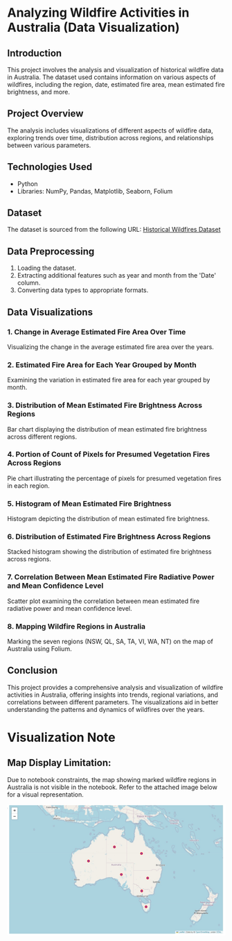 # Analyzing Wildfire Activities in Australia (Data Visualization)

## Introduction

This project involves the analysis and visualization of historical wildfire data in Australia. The dataset used contains information on various aspects of wildfires, including the region, date, estimated fire area, mean estimated fire brightness, and more.

## Project Overview

The analysis includes visualizations of different aspects of wildfire data, exploring trends over time, distribution across regions, and relationships between various parameters.

## Technologies Used

- Python
- Libraries: NumPy, Pandas, Matplotlib, Seaborn, Folium

## Dataset

The dataset is sourced from the following URL:
[Historical Wildfires Dataset](https://cf-courses-data.s3.us.cloud-object-storage.appdomain.cloud/IBMDeveloperSkillsNetwork-DV0101EN-SkillsNetwork/Data%20Files/Historical_Wildfires.csv)

## Data Preprocessing

1. Loading the dataset.
2. Extracting additional features such as year and month from the 'Date' column.
3. Converting data types to appropriate formats.

## Data Visualizations

### 1. Change in Average Estimated Fire Area Over Time

Visualizing the change in the average estimated fire area over the years.

### 2. Estimated Fire Area for Each Year Grouped by Month

Examining the variation in estimated fire area for each year grouped by month.

### 3. Distribution of Mean Estimated Fire Brightness Across Regions

Bar chart displaying the distribution of mean estimated fire brightness across different regions.

### 4. Portion of Count of Pixels for Presumed Vegetation Fires Across Regions

Pie chart illustrating the percentage of pixels for presumed vegetation fires in each region.

### 5. Histogram of Mean Estimated Fire Brightness

Histogram depicting the distribution of mean estimated fire brightness.

### 6. Distribution of Estimated Fire Brightness Across Regions

Stacked histogram showing the distribution of estimated fire brightness across regions.

### 7. Correlation Between Mean Estimated Fire Radiative Power and Mean Confidence Level

Scatter plot examining the correlation between mean estimated fire radiative power and mean confidence level.

### 8. Mapping Wildfire Regions in Australia

Marking the seven regions (NSW, QL, SA, TA, VI, WA, NT) on the map of Australia using Folium.

## Conclusion

This project provides a comprehensive analysis and visualization of wildfire activities in Australia, offering insights into trends, regional variations, and correlations between different parameters. The visualizations aid in better understanding the patterns and dynamics of wildfires over the years.

# Visualization Note

## **Map Display Limitation:**
Due to notebook constraints, the map showing marked wildfire regions in Australia is not visible in the notebook. Refer to the attached image below for a visual representation.

![aus_map_image](https://github.com/JayshreeMishra/images/blob/main/Aus_fire_map.jpeg)
